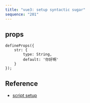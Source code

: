 ```yaml
---
title: "vue3: setup syntactic sugar"
sequence: "201"
---
```


## props

```text
defineProps({
    str: {
        type: String,
        default: '你好啊'
    }
});
```

## Reference

- [script setup](https://vuejs.org/api/sfc-script-setup.html)
